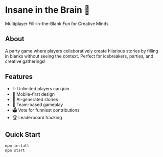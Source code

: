 # Insane in the Brain 🧠

Multiplayer Fill-in-the-Blank Fun for Creative Minds

## About
A party game where players collaboratively create hilarious stories by filling in blanks without seeing the context. Perfect for icebreakers, parties, and creative gatherings!

## Features
- ✨ Unlimited players can join
- 📱 Mobile-first design
- 🤖 AI-generated stories
- 👥 Team-based gameplay
- 🗳️ Vote for funniest contributions
- 🏆 Leaderboard tracking

## Quick Start
```bash
npm install
npm start
